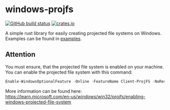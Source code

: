 # windows-projfs
[![GitHub build status](https://github.com/WolverinDEV/windows-projfs/actions/workflows/rust.yml/badge.svg?branch=master)](https://github.com/WolverinDEV/windows-projfs/actions?query=workflow%3ARust)
[![crates.io](https://img.shields.io/crates/v/windows-projfs.svg)](https://crates.io/crates/windows-projfs)

A simple rust library for easily creating projected file systems on Windows.  
Examples can be found in [examples](examples).  

## Attention
You must ensure, that the projected file system is enabled on your machine.  
You can enable the projected file system with this command:  
```ps1
Enable-WindowsOptionalFeature -Online -FeatureName Client-ProjFS -NoRestart
```
More information can be found here:  
https://learn.microsoft.com/en-us/windows/win32/projfs/enabling-windows-projected-file-system